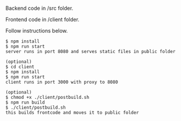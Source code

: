 ### 
Backend code in /src folder. 

Frontend code in /client folder. 

Follow instructions below.

```
$ npm install
$ npm run start
server runs in port 8080 and serves static files in public folder

(optional)
$ cd client
$ npm install
$ npm run start
client runs in port 3000 with proxy to 8080

(optional)
$ chmod +x ./client/postbuild.sh
$ npm run build
$ ./client/postbuild.sh
this builds frontcode and moves it to public folder
```